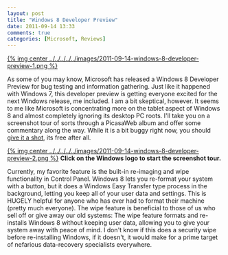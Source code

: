 ```yaml
---
layout: post
title: "Windows 8 Developer Preview"
date: 2011-09-14 13:33
comments: true
categories: [Microsoft, Reviews]
---
```


[{% img center ../../../../../images/2011-09-14-windows-8-developer-preview-1.png %}](../../../../../images/2011-09-14-windows-8-developer-preview-1-full.png)

As some of you may know, Microsoft has released a Windows 8 Developer Preview for bug testing and information gathering. Just like it happened with Windows 7, this developer preview is getting everyone excited for the next Windows release, me included. I am a bit skeptical, however. It seems to me like Microsoft is concentrating more on the tablet aspect of Windows 8 and almost completely ignoring its desktop PC roots. I'll take you on a screenshot tour of sorts through a PicasaWeb album and offer some commentary along the way. While it is a bit buggy right now, you should [give it a shot](http://dev.windows.com/), its free after all.

[{% img center ../../../../../images/2011-09-14-windows-8-developer-preview-2.png %}](https://picasaweb.google.com/samurailink3/Windows8DeveloperPreview?authuser=0&feat=directlink)
**Click on the Windows logo to start the screenshot tour.**

Currently, my favorite feature is the built-in re-imaging and wipe functionality in Control Panel. Windows 8 lets you re-format your system with a button, but it does a Windows Easy Transfer type process in the background, letting you keep all of your user data and settings. This is HUGELY helpful for anyone who has ever had to format their machine (pretty much everyone). The wipe feature is beneficial to those of us who sell off or give away our old systems: The wipe feature formats and re-installs Windows 8 without keeping user data, allowing you to give your system away with peace of mind. I don't know if this does a security wipe before re-installing Windows, if it doesn't, it would make for a prime target of nefarious data-recovery specialists everywhere.